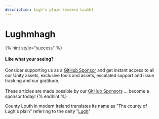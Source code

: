 ```yaml
---
description: Lugh's plain (modern Louth)
---
```


# Lughmhagh

{% hint style="success" %}
#### Like what your seeing?

Consider supporting us as a [GitHub Sponsor](../../../../become-a-sponsor/) and get instant access to all our Unity assets, exclusive tools and assets, escalated support and issue tracking and our gratitude.\
\
These articles are made possible by our [GitHub Sponsors](https://github.com/sponsors/heathen-engineering) ... become a sponsor today!
{% endhint %}

County Louth in modern Ireland translates its name as "The county of Lugh's plain" referring to the deity "[Lugh](../../research/links/lugh/)"
